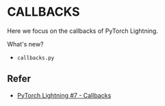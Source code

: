 # CALLBACKS

Here we focus on the callbacks of PyTorch Lightning.

What's new?

- `callbacks.py`

## Refer

- [PyTorch Lightning #7 - Callbacks](https://www.youtube.com/watch?v=Wcze6oGch1g&list=PLhhyoLH6IjfyL740PTuXef4TstxAK6nGP&index=7)